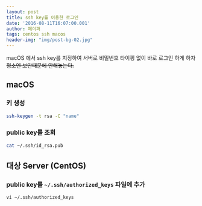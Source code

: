 ```yaml
---
layout: post
title: ssh key를 이용한 로그인
date: '2016-08-11T16:07:00.001'
author: 페이퍼
tags: centos ssh macos
header-img: "img/post-bg-02.jpg"
---
```


macOS 에서 ssh key를 지정하여 서버로 비밀번호 타이핑 없이 바로 로그인 하게 하자  
~~평소엔 보안때문에 안해놓는다.~~ 

## macOS
### 키 생성
```bash
ssh-keygen -t rsa -C "name"
```

### public key를 조회
```bash
cat ~/.ssh/id_rsa.pub
```

## 대상 Server (CentOS)
### public key를 `~/.ssh/authorized_keys` 파일에 추가
```
vi ~/.ssh/authorized_keys
```


 

